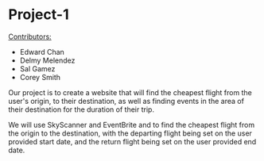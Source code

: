 # Project-1

<u>Contributors:</u>
- Edward Chan
- Delmy Melendez
- Sal Gamez
- Corey Smith



Our project is to create a website that will find the cheapest flight from the user's origin, to their destination, as well as finding events in the area of their destination for the duration of their trip.

We will use SkyScanner and EventBrite and to find the cheapest flight from the origin to the destination, with the departing flight being set on the user provided start date, and the return flight being set on the user provided end date.  
